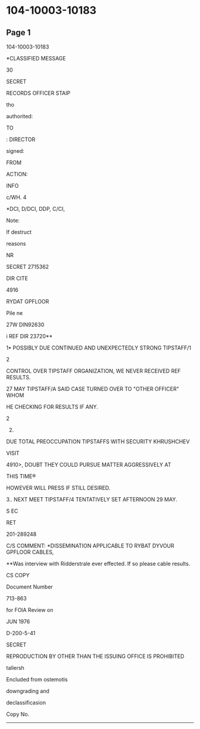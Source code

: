 # 104-10003-10183

## Page 1

104-10003-10183

*CLASSIFIED MESSAGE

30

SECRET

RECORDS OFFICER STAIP

tho

authorited:

TO

: DIRECTOR

signed:

FROM

ACTION:

INFO

c/WH. 4

*DCI, D/DCI, DDP, C/CI,

Note:

If destruct

reasons

NR

SECRET 2715362

DIR CITE

4916

RYDAT GPFLOOR

Pile ne

27W DIN92630

i REF DIR 23720**

1• POSSIBLY DUE CONTINUED AND UNEXPECTEDLY STRONG TIPSTAFF/1

2

CONTROL OVER TIPSTAFF ORGANIZATION, WE NEVER RECEIVED REF RESULTS.

27 MAY TIPSTAFF/A SAID CASE TURNED OVER TO "OTHER OFFICER" WHOM

HE CHECKING FOR RESULTS IF ANY.

2

2.

DUE TOTAL PREOCCUPATION TIPSTAFFS WITH SECURITY KHRUSHCHEV

VISIT

4910>, DOUBT THEY COULD PURSUE MATTER AGGRESSIVELY AT

THIS TIME®

HOWEVER WILL PRESS IF STILL DESIRED.

3.. NEXT MEET TIPSTAFF/4 TENTATIVELY SET AFTERNOON 29 MAY.

S EC

RET

201-289248

C/S COMMENT: *DISSEMINATION APPLICABLE TO RYBAT DYVOUR GPFLOOR CABLES,

**Was interview with Ridderstrale ever effected. If so please cable results.

CS COPY

Document Number

713-863

for FOlA Review on

JUN 1976

D-200-5-41

SECRET

REPRODUCTION BY OTHER THAN THE ISSUING OFFICE IS PROHIBITED

tallersh

Encluded from ostemotis

downgrading and

declassificasion

Copy No.

---

